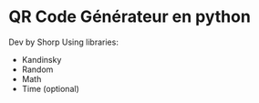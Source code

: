 # QR Code Générateur en python
Dev by Shorp
Using libraries:
* Kandinsky
* Random
* Math
* Time (optional)
